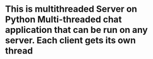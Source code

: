 <h1>This is multithreaded Server on Python
  Multi-threaded chat application that can be run on any server.
  Each client gets its own thread 


